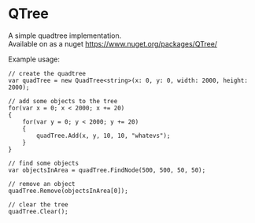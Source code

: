 # QTree
A simple quadtree implementation.  
Available on as a nuget https://www.nuget.org/packages/QTree/

Example usage:

    // create the quadtree
    var quadTree = new QuadTree<string>(x: 0, y: 0, width: 2000, height: 2000);
    
    // add some objects to the tree
    for(var x = 0; x < 2000; x += 20)
    {
        for(var y = 0; y < 2000; y += 20)
        {
            quadTree.Add(x, y, 10, 10, "whatevs");
        }
    }
    
    // find some objects
    var objectsInArea = quadTree.FindNode(500, 500, 50, 50);
    
    // remove an object
    quadTree.Remove(objectsInArea[0]);
    
    // clear the tree
    quadTree.Clear();